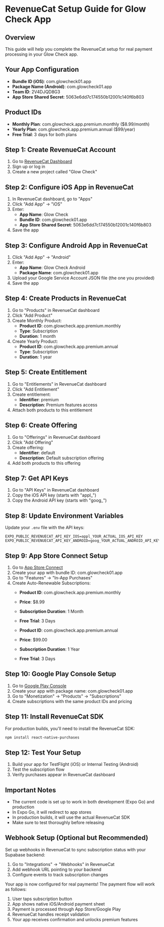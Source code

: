 # RevenueCat Setup Guide for Glow Check App

## Overview
This guide will help you complete the RevenueCat setup for real payment processing in your Glow Check app.

## Your App Configuration
- **Bundle ID (iOS)**: com.glowcheck01.app
- **Package Name (Android)**: com.glowcheck01.app
- **Team ID**: 2V4DJQD8G3
- **App Store Shared Secret**: 5063e6dd7c174550b12001c140f6b803

## Product IDs
- **Monthly Plan**: com.glowcheck.app.premium.monthly ($8.99/month)
- **Yearly Plan**: com.glowcheck.app.premium.annual ($99/year)
- **Free Trial**: 3 days for both plans

## Step 1: Create RevenueCat Account
1. Go to [RevenueCat Dashboard](https://app.revenuecat.com)
2. Sign up or log in
3. Create a new project called "Glow Check"

## Step 2: Configure iOS App in RevenueCat
1. In RevenueCat dashboard, go to "Apps"
2. Click "Add App" → "iOS"
3. Enter:
   - **App Name**: Glow Check
   - **Bundle ID**: com.glowcheck01.app
   - **App Store Shared Secret**: 5063e6dd7c174550b12001c140f6b803
4. Save the app

## Step 3: Configure Android App in RevenueCat
1. Click "Add App" → "Android"
2. Enter:
   - **App Name**: Glow Check Android
   - **Package Name**: com.glowcheck01.app
3. Upload your Google Service Account JSON file (the one you provided)
4. Save the app

## Step 4: Create Products in RevenueCat
1. Go to "Products" in RevenueCat dashboard
2. Click "Add Product"
3. Create Monthly Product:
   - **Product ID**: com.glowcheck.app.premium.monthly
   - **Type**: Subscription
   - **Duration**: 1 month
4. Create Yearly Product:
   - **Product ID**: com.glowcheck.app.premium.annual
   - **Type**: Subscription
   - **Duration**: 1 year

## Step 5: Create Entitlement
1. Go to "Entitlements" in RevenueCat dashboard
2. Click "Add Entitlement"
3. Create entitlement:
   - **Identifier**: premium
   - **Description**: Premium features access
4. Attach both products to this entitlement

## Step 6: Create Offering
1. Go to "Offerings" in RevenueCat dashboard
2. Click "Add Offering"
3. Create offering:
   - **Identifier**: default
   - **Description**: Default subscription offering
4. Add both products to this offering

## Step 7: Get API Keys
1. Go to "API Keys" in RevenueCat dashboard
2. Copy the iOS API key (starts with "appl_")
3. Copy the Android API key (starts with "goog_")

## Step 8: Update Environment Variables
Update your `.env` file with the API keys:

```env
EXPO_PUBLIC_REVENUECAT_API_KEY_IOS=appl_YOUR_ACTUAL_IOS_API_KEY
EXPO_PUBLIC_REVENUECAT_API_KEY_ANDROID=goog_YOUR_ACTUAL_ANDROID_API_KEY
```

## Step 9: App Store Connect Setup
1. Go to [App Store Connect](https://appstoreconnect.apple.com)
2. Create your app with bundle ID: com.glowcheck01.app
3. Go to "Features" → "In-App Purchases"
4. Create Auto-Renewable Subscriptions:
   - **Product ID**: com.glowcheck.app.premium.monthly
   - **Price**: $8.99
   - **Subscription Duration**: 1 Month
   - **Free Trial**: 3 Days
   
   - **Product ID**: com.glowcheck.app.premium.annual
   - **Price**: $99.00
   - **Subscription Duration**: 1 Year
   - **Free Trial**: 3 Days

## Step 10: Google Play Console Setup
1. Go to [Google Play Console](https://play.google.com/console)
2. Create your app with package name: com.glowcheck01.app
3. Go to "Monetization" → "Products" → "Subscriptions"
4. Create subscriptions with the same product IDs and pricing

## Step 11: Install RevenueCat SDK
For production builds, you'll need to install the RevenueCat SDK:

```bash
npm install react-native-purchases
```

## Step 12: Test Your Setup
1. Build your app for TestFlight (iOS) or Internal Testing (Android)
2. Test the subscription flow
3. Verify purchases appear in RevenueCat dashboard

## Important Notes
- The current code is set up to work in both development (Expo Go) and production
- In Expo Go, it will redirect to app stores
- In production builds, it will use the actual RevenueCat SDK
- Make sure to test thoroughly before releasing

## Webhook Setup (Optional but Recommended)
Set up webhooks in RevenueCat to sync subscription status with your Supabase backend:
1. Go to "Integrations" → "Webhooks" in RevenueCat
2. Add webhook URL pointing to your backend
3. Configure events to track subscription changes

Your app is now configured for real payments! The payment flow will work as follows:
1. User taps subscription button
2. App shows native iOS/Android payment sheet
3. Payment is processed through App Store/Google Play
4. RevenueCat handles receipt validation
5. Your app receives confirmation and unlocks premium features